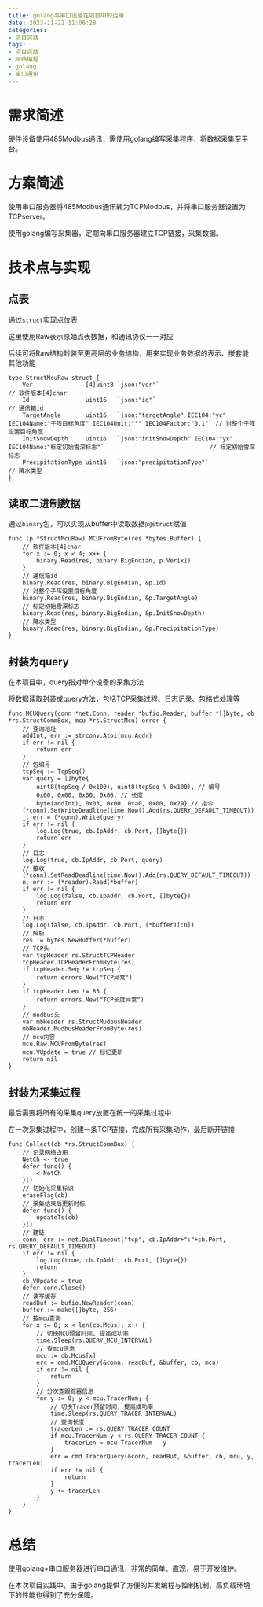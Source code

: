 ```yaml
---
title: golang与串口设备在项目中的运用
date: 2023-11-22 11:06:28
categories: 
- 项目实践
tags:
- 项目实践
- 网络编程
- golang
- 串口通讯
---
```


# 需求简述

硬件设备使用485Modbus通讯，需使用golang编写采集程序，将数据采集至平台。

<!--more-->

# 方案简述

使用串口服务器将485Modbus通讯转为TCPModbus，并将串口服务器设置为TCPserver。

使用golang编写采集器，定期向串口服务器建立TCP链接，采集数据。

# 技术点与实现

## 点表

通过```struct```实现点位表

这里使用Raw表示原始点表数据，和通讯协议一一对应

后续可将Raw结构封装至更高层的业务结构，用来实现业务数据的表示、嵌套能其他功能

``` golang golang
type StructMcuRaw struct {
	Ver               [4]uint8 `json:"ver"`                                                                               // 软件版本[4]char
	Id                uint16   `json:"id"`                                                                                // 通信箱id
	TargetAngle       uint16   `json:"targetAngle" IEC104:"yc" IEC104Name:"子阵目标角度" IEC104Unit:"°" IEC104Factor:"0.1"` // 对整个子阵设置目标角度
	InitSnowDepth     uint16   `json:"initSnowDepth" IEC104:"yx" IEC104Name:"标定初始雪深标志"`                              // 标定初始雪深标志
	PrecipitationType uint16   `json:"precipitationType"`                                                                 // 降水类型
}
```

## 读取二进制数据

通过```binary```包，可以实现从buffer中读取数据向```struct```赋值

``` golang golang
func (p *StructMcuRaw) MCUFromByte(res *bytes.Buffer) {
	// 软件版本[4]char
	for x := 0; x < 4; x++ {
		binary.Read(res, binary.BigEndian, p.Ver[x])
	}
	// 通信箱id
	binary.Read(res, binary.BigEndian, &p.Id)
	// 对整个子阵设置目标角度
	binary.Read(res, binary.BigEndian, &p.TargetAngle)
	// 标定初始雪深标志
	binary.Read(res, binary.BigEndian, &p.InitSnowDepth)
	// 降水类型
	binary.Read(res, binary.BigEndian, &p.PrecipitationType)
}
```

## 封装为query

在本项目中，query指对单个设备的采集方法

将数据读取封装成query方法，包括TCP采集过程、日志记录、包格式处理等

``` golang golang
func MCUQuery(conn *net.Conn, reader *bufio.Reader, buffer *[]byte, cb *rs.StructCommBox, mcu *rs.StructMcu) error {
	// 查询地址
	addInt, err := strconv.Atoi(mcu.Addr)
	if err != nil {
		return err
	}
	// 包编号
	tcpSeq := TcpSeq()
	var query = []byte{
		uint8(tcpSeq / 0x100), uint8(tcpSeq % 0x100), // 编号
		0x00, 0x00, 0x00, 0x06, // 长度
		byte(addInt), 0x03, 0x00, 0xa0, 0x00, 0x29} // 指令
	(*conn).SetWriteDeadline(time.Now().Add(rs.QUERY_DEFAULT_TIMEOUT))
	_, err = (*conn).Write(query)
	if err != nil {
		log.Log(true, cb.IpAddr, cb.Port, []byte{})
		return err
	}
	// 日志
	log.Log(true, cb.IpAddr, cb.Port, query)
	// 接收
	(*conn).SetReadDeadline(time.Now().Add(rs.QUERY_DEFAULT_TIMEOUT))
	n, err := (*reader).Read(*buffer)
	if err != nil {
		log.Log(false, cb.IpAddr, cb.Port, []byte{})
		return err
	}
	// 日志
	log.Log(false, cb.IpAddr, cb.Port, (*buffer)[:n])
	// 解析
	res := bytes.NewBuffer(*buffer)
	// TCP头
	var tcpHeader rs.StructTCPHeader
	tcpHeader.TCPHeaderFromByte(res)
	if tcpHeader.Seq != tcpSeq {
		return errors.New("TCP异常")
	}
	if tcpHeader.Len != 85 {
		return errors.New("TCP长度异常")
	}
	// modbus头
	var mbHeader rs.StructMudbusHeader
	mbHeader.MudbusHeaderFromByte(res)
	// mcu内容
	mcu.Raw.MCUFromByte(res)
	mcu.VUpdate = true // 标记更新
	return nil
}
```

## 封装为采集过程

最后需要将所有的采集query放置在统一的采集过程中

在一次采集过程中，创建一条TCP链接，完成所有采集动作，最后断开链接

``` golang golang
func Collect(cb *rs.StructCommBox) {
	// 记录网络占用
	NetCh <- true
	defer func() {
		<-NetCh
	}()
	// 初始化采集标识
	eraseFlag(cb)
	// 采集结束后更新时标
	defer func() {
		updateTs(cb)
	}()
	// 建链
	conn, err := net.DialTimeout("tcp", cb.IpAddr+":"+cb.Port, rs.QUERY_DEFAULT_TIMEOUT)
	if err != nil {
		log.Log(true, cb.IpAddr, cb.Port, []byte{})
		return
	}
	cb.VUpdate = true
	defer conn.Close()
	// 读写缓存
	readBuf := bufio.NewReader(conn)
	buffer := make([]byte, 256)
	// 按mcu查询
	for x := 0; x < len(cb.Mcus); x++ {
		// 切换MCU预留时间, 提高成功率
		time.Sleep(rs.QUERY_MCU_INTERVAL)
		// 查mcu信息
		mcu := cb.Mcus[x]
		err = cmd.MCUQuery(&conn, readBuf, &buffer, cb, mcu)
		if err != nil {
			return
		}
		// 分次查跟踪器信息
		for y := 0; y < mcu.TracerNum; {
			// 切换Tracer预留时间, 提高成功率
			time.Sleep(rs.QUERY_TRACER_INTERVAL)
			// 查询长度
			tracerLen := rs.QUERY_TRACER_COUNT
			if mcu.TracerNum-y < rs.QUERY_TRACER_COUNT {
				tracerLen = mcu.TracerNum - y
			}
			err = cmd.TracerQuery(&conn, readBuf, &buffer, cb, mcu, y, tracerLen)
			if err != nil {
				return
			}
			y += tracerLen
		}
	}
}
```

# 总结

使用golang+串口服务器进行串口通讯，非常的简单、直观，易于开发维护。

在本次项目实践中，由于golang提供了方便的并发编程与控制机制，高负载环境下的性能也得到了充分保障。